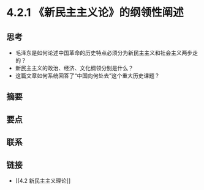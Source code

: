 # 4.2.1 《新民主主义论》的纲领性阐述

## 思考
- 毛泽东是如何论述中国革命的历史特点必须分为新民主主义和社会主义两步走的？
- 新民主主义的政治、经济、文化纲领分别是什么？
- 这篇文章如何系统回答了“中国向何处去”这个重大历史课题？

## 摘要
## 要点
## 联系
## 链接
- [[4.2 新民主主义理论]]
